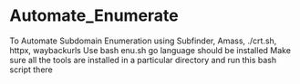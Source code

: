 # Automate_Enumerate
To Automate Subdomain Enumeration using Subfinder, Amass, ./crt.sh, httpx, waybackurls
Use bash enu.sh 
go language should be installed 
Make sure all the tools are installed in a particular directory and run this bash script there 
 
